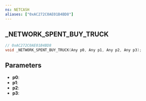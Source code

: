 ```yaml
---
ns: NETCASH
aliases: ["0xAC272C0AE01B4BD8"]
---
```

## _NETWORK_SPENT_BUY_TRUCK

```c
// 0xAC272C0AE01B4BD8
void _NETWORK_SPENT_BUY_TRUCK(Any p0, Any p1, Any p2, Any p3);
```

## Parameters
* **p0**:
* **p1**:
* **p2**:
* **p3**:

